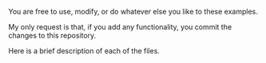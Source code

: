 You are free to use, modify, or do whatever else you like to these examples. 

My only request is that, if you add any functionality, you commit the changes to this repository.

Here is a brief description of each of the files.
